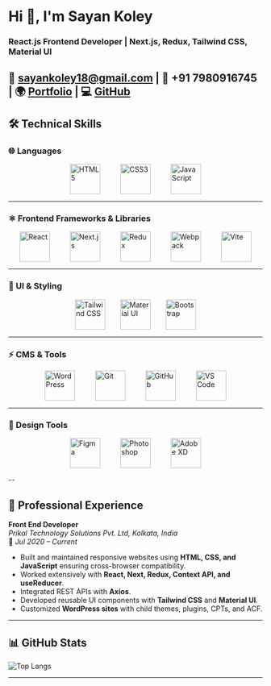 # Hi 👋, I'm Sayan Koley  
### React.js Frontend Developer | Next.js, Redux, Tailwind CSS, Material UI


📧 sayankoley18@gmail.com | 📱 +91 7980916745 | 🌍 [Portfolio](https://sayankoley.github.io) | 💻 [GitHub](https://github.com/sayankoley)  
---

## 🛠️ Technical Skills  

### 🌐 Languages  
<div style="display: flex; justify-content: center; gap: 40px; flex-wrap: wrap;">
  <img src="https://cdn.jsdelivr.net/gh/devicons/devicon/icons/html5/html5-original.svg" width="60" height="60" alt="HTML5"/>
  <img src="https://cdn.jsdelivr.net/gh/devicons/devicon/icons/css3/css3-original.svg" width="60" height="60" alt="CSS3"/>
  <img src="https://cdn.jsdelivr.net/gh/devicons/devicon/icons/javascript/javascript-original.svg" width="60" height="60" alt="JavaScript"/>
</div>

---

### ⚛️ Frontend Frameworks & Libraries  
<div style="display: flex; justify-content: center; gap: 40px; flex-wrap: wrap;">
  <img src="https://cdn.jsdelivr.net/gh/devicons/devicon/icons/react/react-original.svg" width="60" height="60" alt="React"/>
  <img src="https://cdn.jsdelivr.net/gh/devicons/devicon/icons/nextjs/nextjs-original.svg" width="60" height="60" alt="Next.js"/>
  <img src="https://cdn.jsdelivr.net/gh/devicons/devicon/icons/redux/redux-original.svg" width="60" height="60" alt="Redux"/>
  <img src="https://cdn.jsdelivr.net/gh/devicons/devicon/icons/webpack/webpack-original.svg" width="60" height="60" alt="Webpack"/>
  <img src="https://cdn.jsdelivr.net/gh/devicons/devicon/icons/vite/vite-original.svg" width="60" height="60" alt="Vite"/>
</div>

---

### 🎨 UI & Styling  
<div style="display: flex; justify-content: center; gap: 30px; flex-wrap: wrap;">
  <img src="https://cdn.jsdelivr.net/gh/devicons/devicon/icons/tailwindcss/tailwindcss-original.svg" width="60" height="60" alt="Tailwind CSS"/>
  <img src="https://cdn.jsdelivr.net/gh/devicons/devicon/icons/materialui/materialui-original.svg" width="60" height="60" alt="Material UI"/>
  <img src="https://cdn.jsdelivr.net/gh/devicons/devicon/icons/bootstrap/bootstrap-original.svg" width="60" height="60" alt="Bootstrap"/>
</div>

---

### ⚡ CMS & Tools  
<div style="display: flex; justify-content: center; gap: 40px; flex-wrap: wrap;">
  <img src="https://cdn.jsdelivr.net/gh/devicons/devicon/icons/wordpress/wordpress-original.svg" width="60" height="60" alt="WordPress"/>
  <img src="https://cdn.jsdelivr.net/gh/devicons/devicon/icons/git/git-original.svg" width="60" height="60" alt="Git"/>
  <img src="https://cdn.jsdelivr.net/gh/devicons/devicon/icons/github/github-original.svg" width="60" height="60" alt="GitHub"/>
  <img src="https://cdn.jsdelivr.net/gh/devicons/devicon/icons/vscode/vscode-original.svg" width="60" height="60" alt="VS Code"/>
</div>

---

### 🎨 Design Tools  
<div style="display: flex; justify-content: center; gap: 40px; flex-wrap: wrap;">
  <img src="https://cdn.jsdelivr.net/gh/devicons/devicon/icons/figma/figma-original.svg" width="60" height="60" alt="Figma"/>
  <img src="https://cdn.jsdelivr.net/gh/devicons/devicon/icons/photoshop/photoshop-plain.svg" width="60" height="60" alt="Photoshop"/>
  <img src="https://cdn.jsdelivr.net/gh/devicons/devicon/icons/xd/xd-plain.svg" width="60" height="60" alt="Adobe XD"/>
</div>

 --

## 💼 Professional Experience  

**Front End Developer**  
*Prikal Technology Solutions Pvt. Ltd, Kolkata, India*  
📅 *Jul 2020 – Current*  

- Built and maintained responsive websites using **HTML, CSS, and JavaScript** ensuring cross-browser compatibility.  
- Worked extensively with **React, Next, Redux, Context API, and useReducer**.  
- Integrated REST APIs with **Axios**.  
- Developed reusable UI components with **Tailwind CSS** and **Material UI**.  
- Customized **WordPress sites** with child themes, plugins, CPTs, and ACF.  

---

## 📊 GitHub Stats  

![Top Langs](https://github-readme-stats.vercel.app/api/top-langs/?username=sayankoley&layout=compact&theme=tokyonight)  


---
